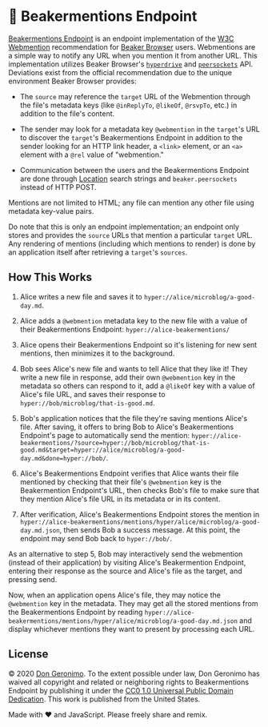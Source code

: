 # 📡 Beakermentions Endpoint

[Beakermentions Endpoint][1] is an endpoint implementation of the [W3C][2] [Webmention][3] recommendation for [Beaker Browser][4] users. Webmentions are a simple way to notify any URL when you mention it from another URL. This implementation utilizes Beaker Browser's [`hyperdrive`][5] and [`peersockets`][6] API. Deviations exist from the official recommendation due to the unique environment Beaker Browser provides:

* The `source` may reference the `target` URL of the Webmention through the file's metadata keys (like `@inReplyTo`, `@likeOf`, `@rsvpTo`, etc.) in addition to the file's content.

* The sender may look for a metadata key `@webmention` in the `target`'s URL to discover the `target`'s Beakermentions Endpoint in addition to the sender looking for an HTTP link header, a `<link>` element, or an `<a>` element with a `@rel` value of "webmention."

* Communication between the users and the Beakermentions Endpoint are done through [Location][9] search strings and `beaker.peersockets` instead of HTTP POST.

Mentions are not limited to HTML; any file can mention any other file using metadata key-value pairs.

Do note that this is only an endpoint implementation; an endpoint only stores and provides the `source` URLs that mention a particular `target` URL. Any rendering of mentions (including which mentions to render) is done by an application itself after retrieving a `target`'s `sources`.

## How This Works

1. Alice writes a new file and saves it to `hyper://alice/microblog/a-good-day.md`.

2. Alice adds a `@webmention` metadata key to the new file with a value of their Beakermentions Endpoint: `hyper://alice-beakermentions/`

3. Alice opens their Beakermentions Endpoint so it's listening for new sent mentions, then minimizes it to the background.

4. Bob sees Alice's new file and wants to tell Alice that they like it! They write a new file in response, add their own `@webmention` key in the metadata so others can respond to it, add a `@likeOf` key with a value of Alice's file URL, and saves their response to `hyper://bob/microblog/that-is-good.md`.

5. Bob's application notices that the file they're saving mentions Alice's file. After saving, it offers to bring Bob to Alice's Beakermentions Endpoint's page to automatically send the mention: `hyper://alice-beakermentions/?source=hyper://bob/microblog/that-is-good.md&target=hyper://alice/microblog/a-good-day.md&done=hyper://bob/`.

6. Alice's Beakermentions Endpoint verifies that Alice wants their file mentioned by checking that their file's `@webmention` key is the Beakermention Endpoint's URL, then checks Bob's file to make sure that they mention Alice's file URL in its metadata or in its content.

7. After verification, Alice's Beakermentions Endpoint stores the mention in `hyper://alice-beakermentions/mentions/hyper/alice/microblog/a-good-day.md.json`, then sends Bob a success message. At this point, the endpoint may send Bob back to `hyper://bob/`.

As an alternative to step 5, Bob may interactively send the webmention (instead of their application) by visiting Alice's Beakermention Endpoint, entering their response as the source and Alice's file as the target, and pressing send.

Now, when an application opens Alice's file, they may notice the `@webmention` key in the metadata. They may get all the stored mentions from the Beakermentions Endpoint by reading `hyper://alice-beakermentions/mentions/hyper/alice/microblog/a-good-day.md.json` and display whichever mentions they want to present by processing each URL.

## License
© 2020 [Don Geronimo][7]. To the extent possible under law, Don Geronimo has waived all copyright and related or neighboring rights to Beakermentions Endpoint by publishing it under the [CC0 1.0 Universal Public Domain Dedication][8]. This work is published from the United States.

Made with ❤️ and JavaScript. Please freely share and remix.

[1]: hyper://c34b768fb205adbcd22474177f1b24ba202a44da171b452ec5aef6cd4e744d25/
[2]: https://www.w3.org/
[3]: https://www.w3.org/TR/webmention/
[4]: https://beakerbrowser.com/
[5]: https://docs.beakerbrowser.com/apis/beaker.hyperdrive/
[6]: https://docs.beakerbrowser.com/apis/beaker.peersockets/
[7]: hyper://9fa076bdc2a83f6d0d32ec010a71113b0d25eccf300a5eaedf72cf3326546c9a/
[8]: hyper://c34b768fb205adbcd22474177f1b24ba202a44da171b452ec5aef6cd4e744d25/LICENSE.md
[9]: https://developer.mozilla.org/en-US/docs/Web/API/Location/search